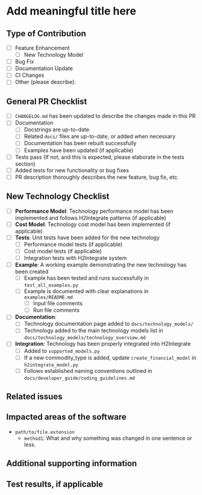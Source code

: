 
<!--
IMPORTANT NOTES

1. Use GH flavored markdown when writing your description:
   https://docs.github.com/en/get-started/writing-on-github/getting-started-with-writing-and-formatting-on-github/basic-writing-and-formatting-syntax

2. If all boxes in the PR Checklist cannot be checked, this PR should be marked as a draft.

3. DO NOT DELETE ANYTHING FROM THIS TEMPLATE. If a section does not apply to you, simply write
   "N/A" in the description.

4. Code snippets to highlight new, modified, or problematic functionality are highly encouraged,
   though not required. Be sure to use proper code highlighting as demonstrated below.

   ```python
    def a_func():
        return 1

    a = 1
    b = a_func()
    print(a + b)
    ```
-->

<!--The title should clearly define your contribution succinctly.-->
# Add meaningful title here

<!-- Describe your feature here. Please include any code snippets or examples in this section. -->

## Type of Contribution
<!-- Check all that apply to help reviewers understand your contribution -->
- [ ] Feature Enhancement
  - [ ] New Technology Model
- [ ] Bug Fix
- [ ] Documentation Update
- [ ] CI Changes
- [ ] Other (please describe):

## General PR Checklist

<!--Tick these boxes if they are complete, or format them as "[x]" for the markdown to render. -->
- [ ] `CHANGELOG.md` has been updated to describe the changes made in this PR
- [ ] Documentation
  - [ ] Docstrings are up-to-date
  - [ ] Related `docs/` files are up-to-date, or added when necessary
  - [ ] Documentation has been rebuilt successfully
  - [ ] Examples have been updated (if applicable)
- [ ] Tests pass (If not, and this is expected, please elaborate in the tests section)
- [ ] Added tests for new functionality or bug fixes
- [ ] PR description thoroughly describes the new feature, bug fix, etc.

## New Technology Checklist
<!-- Complete this section only if you checked "New Technology Model" above -->
- [ ] **Performance Model**: Technology performance model has been implemented and follows H2Integrate patterns (if applicable)
- [ ] **Cost Model**: Technology cost model has been implemented (if applicable)
- [ ] **Tests**: Unit tests have been added for the new technology
  - [ ] Performance model tests (if applicable)
  - [ ] Cost model tests (if applicable)
  - [ ] Integration tests with H2Integrate system
- [ ] **Example**: A working example demonstrating the new technology has been created
  - [ ] Example has been tested and runs successfully in `test_all_examples.py`
  - [ ] Example is documented with clear explanations in `examples/README.md`
    - [ ] Input file comments
    - [ ] Run file comments
- [ ] **Documentation**:
  - [ ] Technology documentation page added to `docs/technology_models/`
  - [ ] Technology added to the main technology models list in `docs/technology_models/technology_overview.md`
- [ ] **Integration**: Technology has been properly integrated into H2Integrate
  - [ ] Added to `supported_models.py`
  - [ ] If a new commodity_type is added, update `create_financial_model` in `h2integrate_model.py`
  - [ ] Follows established naming conventions outlined in `docs/developer_guide/coding_guidelines.md`

## Related issues

<!--If one exists, link to a related GitHub Issue.-->


## Impacted areas of the software

<!--
Replace the below example with any added or modified files, and briefly describe what has been changed or added, and why.
-->
- `path/to/file.extension`
  - `method1`: What and why something was changed in one sentence or less.

## Additional supporting information

<!--Add any other context about the problem here.-->


## Test results, if applicable

<!--
Add the results from unit tests and regression tests here along with justification for any
failing test cases.
-->


<!--
__ For NREL use __
Release checklist:
- [ ] Update the version in h2integrate/__init__.py
- [ ] Verify docs builds correctly
- [ ] Create a tag on the main branch in the NREL/H2Integrate repository and push
- [ ] Ensure the Test PyPI build is successful
- [ ] Create a release on the main branch
-->
